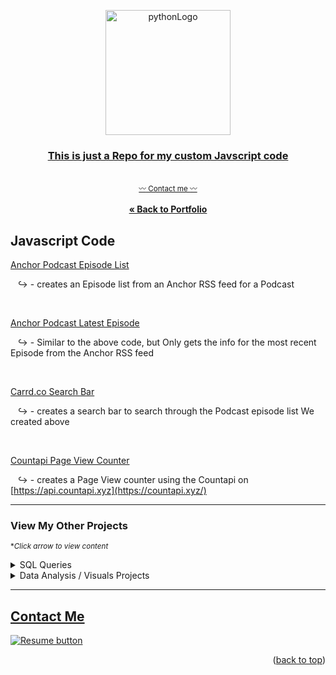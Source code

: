 <a name="readme-top"></a>
<div align="center">

  <img src="https://user-images.githubusercontent.com/121735588/220015374-100076ed-1e95-4cc7-a67a-1be1c0a31dba.png" alt="pythonLogo" width="200" height="200">



  <h3 style="text-decoration: underline;" align="center">This is just a Repo for my custom Javscript code</h3>
  <p align="center">

   <br> <sub><a href="https://cameroncss.com/#contact">:wavy_dash: Contact me :wavy_dash:</a></sub>
<br>
    <br>
     <a href="https://github.com/CameronCSS/PersonalProjects/blob/main/README.md"><strong>« Back to Portfolio</strong></a>
  </p>
</div>

## Javascript Code
<a href="https://github.com/CameronCSS/Programming-Languages/blob/main/Javascript/Anchor_Episode_list.js" target="new">Anchor Podcast Episode List</a>

&nbsp; &nbsp;:arrow_right_hook: - creates an Episode list from an Anchor RSS feed for a Podcast

<br>

<a href="https://github.com/CameronCSS/Programming-Languages/blob/main/Javascript/Anchor_Latest_Episode.Js" target="new">Anchor Podcast Latest Episode</a>

&nbsp; &nbsp;:arrow_right_hook: - Similar to the above code, but Only gets the info for the most recent Episode from the Anchor RSS feed

<br>

<a href="https://github.com/CameronCSS/Programming-Languages/blob/main/Javascript/Searchbar.js" target="new">Carrd.co Search Bar</a>

&nbsp; &nbsp;:arrow_right_hook: - creates a search bar to search through the Podcast episode list We created above

<br>

<a href="https://github.com/CameronCSS/Programming-Languages/blob/main/Javascript/pagecounter.js" target="new">Countapi Page View Counter</a>

&nbsp; &nbsp;:arrow_right_hook: - creates a Page View counter using the Countapi on [https://api.countapi.xyz](https://countapi.xyz/)

  
----

### View My Other Projects
 <sub>**Click arrow to view content*</sub>

<details>
  <summary>SQL Queries</summary>
<a href="https://github.com/CameronCSS/SQL-Queries/tree/main/8%20Weeks%20of%20SQL" target="new">8 Weeks of SQL</a>
<br>
&nbsp; &nbsp;:arrow_right_hook: - Explored complex queries to clean data, compute customer figures, and organize data in unusual ways.
<br>
<br>
<a href="https://github.com/CameronCSS/SQL-Queries/tree/main/Khan%20Academy%20Advanced%20SQL" target="new">Khan Academy Advanced SQL</a>
<br>
&nbsp; &nbsp;:arrow_right_hook: - Expand SQL knowledge about combining tables with JOINs and using multiple queries at once.
<br>
<br>
<a href="https://github.com/CameronCSS/SQL-Queries/tree/main/SQLbolt%20-%20SQL%20lessons" target="new">SQLbolt - SQL lessons</a>
<br>
&nbsp; &nbsp;:arrow_right_hook: - Refreshed foundational understanding of SQL and discovered context variations among SQL-powered platforms.
<br>

</details>

<details>
<summary>Data Analysis / Visuals Projects</summary>
<a href="https://github.com/CameronCSS/Data-Analysis/tree/main/Power-BI-Dashboards" target="new">Power BI Dashboards</a>
<br>
&nbsp; &nbsp;:arrow_right_hook: - Collection of my Power BI projects/dashboards with detailed analysis and visually appealing data.
<br>
<br>
<a href="https://cameroncss.github.io/Data-Analysis/Netflix/index.html" target="new">Netflix Movies and TV Shows</a>
<br>
&nbsp; &nbsp;:arrow_right_hook: - Built out multiple sheets to display on a single visual, and created an interactive dashboard.
<br>	
<br>
<a href="https://github.com/CameronCSS/Data-Analysis/tree/main/SLC%20civilian%20complaints" target="new">SLC civilian complaints</a>
  <br>
&nbsp; &nbsp;:arrow_right_hook: - Utilized API calls to gather data from public sources. Built a local DB to use in Power BI to uncover valuable insights.
  <br>
 </details>


----

<a name="Contact"></a> 
## <a href="https://cameroncss.com/#contact">Contact Me</a>

  </table>
  <p style="margin-left: auto;">
    <a href="https://drive.google.com/file/d/1YaM4hDtt2-79ShBVTN06Y3BU79LvFw6J/view?usp=sharing" target="_blank" rel="noopener noreferrer">
      <img src="https://user-images.githubusercontent.com/121735588/215364205-abdfc0ac-53db-4733-8d43-b57c1bafb802.png" alt="Resume button">
    </a>
  </p>
</div>

<p align="right">(<a href="#readme-top">back to top</a>)</p>
